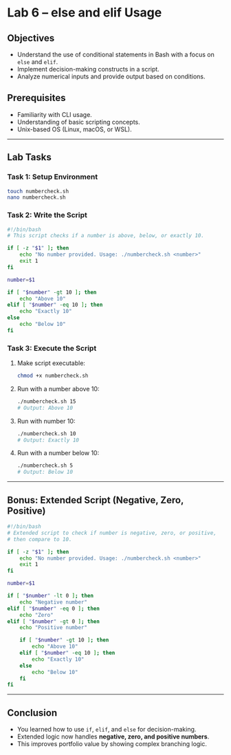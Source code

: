 # Lab 6 – else and elif Usage

## Objectives
- Understand the use of conditional statements in Bash with a focus on `else` and `elif`.
- Implement decision-making constructs in a script.
- Analyze numerical inputs and provide output based on conditions.

## Prerequisites
- Familiarity with CLI usage.
- Understanding of basic scripting concepts.
- Unix-based OS (Linux, macOS, or WSL).

---

## Lab Tasks

### Task 1: Setup Environment
```bash
touch numbercheck.sh
nano numbercheck.sh
```

### Task 2: Write the Script
```bash
#!/bin/bash
# This script checks if a number is above, below, or exactly 10.

if [ -z "$1" ]; then
    echo "No number provided. Usage: ./numbercheck.sh <number>"
    exit 1
fi

number=$1

if [ "$number" -gt 10 ]; then
    echo "Above 10"
elif [ "$number" -eq 10 ]; then
    echo "Exactly 10"
else
    echo "Below 10"
fi
```

### Task 3: Execute the Script
1. Make script executable:
   ```bash
   chmod +x numbercheck.sh
   ```

2. Run with a number above 10:
   ```bash
   ./numbercheck.sh 15
   # Output: Above 10
   ```

3. Run with number 10:
   ```bash
   ./numbercheck.sh 10
   # Output: Exactly 10
   ```

4. Run with a number below 10:
   ```bash
   ./numbercheck.sh 5
   # Output: Below 10
   ```

---

## Bonus: Extended Script (Negative, Zero, Positive)
```bash
#!/bin/bash
# Extended script to check if number is negative, zero, or positive, 
# then compare to 10.

if [ -z "$1" ]; then
    echo "No number provided. Usage: ./numbercheck.sh <number>"
    exit 1
fi

number=$1

if [ "$number" -lt 0 ]; then
    echo "Negative number"
elif [ "$number" -eq 0 ]; then
    echo "Zero"
elif [ "$number" -gt 0 ]; then
    echo "Positive number"

    if [ "$number" -gt 10 ]; then
        echo "Above 10"
    elif [ "$number" -eq 10 ]; then
        echo "Exactly 10"
    else
        echo "Below 10"
    fi
fi
```

---

## Conclusion
- You learned how to use `if`, `elif`, and `else` for decision-making.
- Extended logic now handles **negative, zero, and positive numbers**.
- This improves portfolio value by showing complex branching logic.
